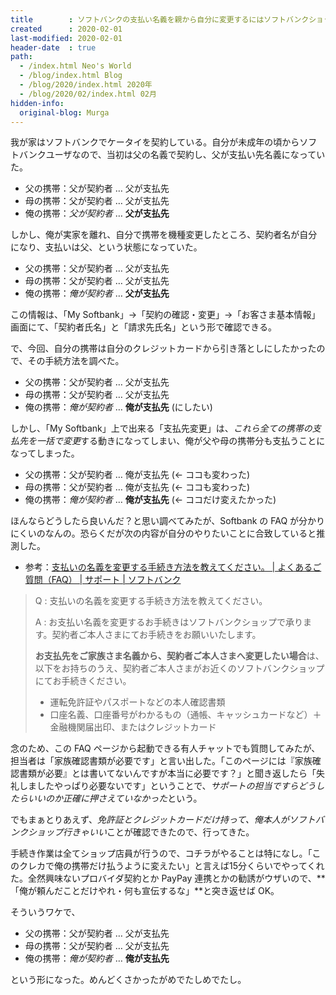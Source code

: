 ```yaml
---
title        : ソフトバンクの支払い名義を親から自分に変更するにはソフトバンクショップでの手続きが必要
created      : 2020-02-01
last-modified: 2020-02-01
header-date  : true
path:
  - /index.html Neo's World
  - /blog/index.html Blog
  - /blog/2020/index.html 2020年
  - /blog/2020/02/index.html 02月
hidden-info:
  original-blog: Murga
---
```


我が家はソフトバンクでケータイを契約している。自分が未成年の頃からソフトバンクユーザなので、当初は父の名義で契約し、父が支払い先名義になっていた。

- 父の携帯：父が契約者 … 父が支払先
- 母の携帯：父が契約者 … 父が支払先
- 俺の携帯：*父が契約者* … **父が支払先**

しかし、俺が実家を離れ、自分で携帯を機種変更したところ、契約者名が自分になり、支払いは父、という状態になっていた。

- 父の携帯：父が契約者 … 父が支払先
- 母の携帯：父が契約者 … 父が支払先
- 俺の携帯：*俺が契約者* … **父が支払先**

この情報は、「My Softbank」→「契約の確認・変更」→「お客さま基本情報」画面にて、「契約者氏名」と「請求先氏名」という形で確認できる。

で、今回、自分の携帯は自分のクレジットカードから引き落としにしたかったので、その手続方法を調べた。

- 父の携帯：父が契約者 … 父が支払先
- 母の携帯：父が契約者 … 父が支払先
- 俺の携帯：*俺が契約者* … **俺が支払先** (にしたい)

しかし、「My Softbank」上で出来る「支払先変更」は、*これら全ての携帯の支払先を一括で変更*する動きになってしまい、俺が父や母の携帯分も支払うことになってしまった。

- 父の携帯：父が契約者 … 俺が支払先 (← ココも変わった)
- 母の携帯：父が契約者 … 俺が支払先 (← ココも変わった)
- 俺の携帯：*俺が契約者* … **俺が支払先** (← ココだけ変えたかった)

ほんならどうしたら良いんだ？と思い調べてみたが、Softbank の FAQ が分かりにくいのなんの。恐らくだが次の内容が自分のやりたいことに合致していると推測した。

- 参考：[支払いの名義を変更する手続き方法を教えてください。 | よくあるご質問（FAQ） | サポート | ソフトバンク](https://www.softbank.jp/support/faq/view/10883)

> Q : 支払いの名義を変更する手続き方法を教えてください。
> 
> A : お支払い名義を変更するお手続きはソフトバンクショップで承ります。契約者ご本人さまにてお手続きをお願いいたします。
> 
> **お支払先をご家族さま名義から、契約者ご本人さまへ変更したい場合**は、以下をお持ちのうえ、契約者ご本人さまがお近くのソフトバンクショップにてお手続きください。
> 
> - 運転免許証やパスポートなどの本人確認書類
> - 口座名義、口座番号がわかるもの（通帳、キャッシュカードなど）＋金融機関届出印、またはクレジットカード

念のため、この FAQ ページから起動できる有人チャットでも質問してみたが、担当者は「家族確認書類が必要です」と言い出した。「このページには『家族確認書類が必要』とは書いてないんですが本当に必要です？」と聞き返したら「失礼しましたやっぱり必要ないです」ということで、*サポートの担当ですらどうしたらいいのか正確に押さえていなかった*という。

でもまぁとりあえず、*免許証とクレジットカードだけ持って、俺本人がソフトバンクショップ行きゃいい*ことが確認できたので、行ってきた。

手続き作業は全てショップ店員が行うので、コチラがやることは特になし。「このクレカで俺の携帯だけ払うように変えたい」と言えば15分くらいでやってくれた。全然興味ないプロバイダ契約とか PayPay 連携とかの勧誘がウザいので、**「俺が頼んだことだけやれ・何も宣伝するな」**と突き返せば OK。

そういうワケで、

- 父の携帯：父が契約者 … 父が支払先
- 母の携帯：父が契約者 … 父が支払先
- 俺の携帯：*俺が契約者* … **俺が支払先**

という形になった。めんどくさかったがめでたしめでたし。
